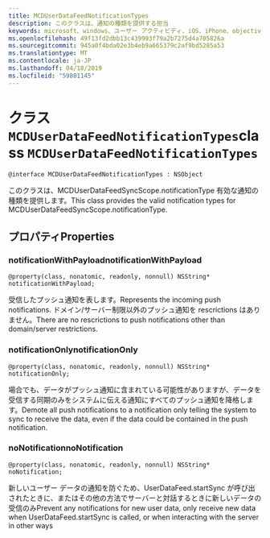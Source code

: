 ```yaml
---
title: MCDUserDataFeedNotificationTypes
description: このクラスは、通知の種類を提供する担当
keywords: microsoft、windows、ユーザー アクティビティ、iOS、iPhone、objectiveC に接続されているデバイス、プロジェクトのローマ
ms.openlocfilehash: 49f13fd2dbb13c439993f79a2b7275d4a705826a
ms.sourcegitcommit: 945a0f4bda02e3b4eb9a665379c2af9bd5285a53
ms.translationtype: MT
ms.contentlocale: ja-JP
ms.lasthandoff: 04/18/2019
ms.locfileid: "59801145"
---
```

# <a name="class-mcduserdatafeednotificationtypes"></a><span data-ttu-id="ba9c8-104">クラス `MCDUserDataFeedNotificationTypes`</span><span class="sxs-lookup"><span data-stu-id="ba9c8-104">class `MCDUserDataFeedNotificationTypes`</span></span>

```
@interface MCDUserDataFeedNotificationTypes : NSObject
```

<span data-ttu-id="ba9c8-105">このクラスは、MCDUserDataFeedSyncScope.notificationType 有効な通知の種類を提供します。</span><span class="sxs-lookup"><span data-stu-id="ba9c8-105">This class provides the valid notification types for MCDUserDataFeedSyncScope.notificationType.</span></span>


## <a name="properties"></a><span data-ttu-id="ba9c8-106">プロパティ</span><span class="sxs-lookup"><span data-stu-id="ba9c8-106">Properties</span></span>

### <a name="notificationwithpayload"></a><span data-ttu-id="ba9c8-107">notificationWithPayload</span><span class="sxs-lookup"><span data-stu-id="ba9c8-107">notificationWithPayload</span></span>
`@property(class, nonatomic, readonly, nonnull) NSString* notificationWithPayload;`

<span data-ttu-id="ba9c8-108">受信したプッシュ通知を表します。</span><span class="sxs-lookup"><span data-stu-id="ba9c8-108">Represents the incoming push notifications.</span></span>  <span data-ttu-id="ba9c8-109">ドメイン/サーバー制限以外のプッシュ通知を rescrictions はありません。</span><span class="sxs-lookup"><span data-stu-id="ba9c8-109">There are no rescrictions to push notifications other than domain/server restrictions.</span></span>

### <a name="notificationonly"></a><span data-ttu-id="ba9c8-110">notificationOnly</span><span class="sxs-lookup"><span data-stu-id="ba9c8-110">notificationOnly</span></span>
`@property(class, nonatomic, readonly, nonnull) NSString* notificationOnly;`

<span data-ttu-id="ba9c8-111">場合でも、データがプッシュ通知に含まれている可能性がありますが、データを受信する同期のみをシステムに伝える通知にすべてのプッシュ通知を降格します。</span><span class="sxs-lookup"><span data-stu-id="ba9c8-111">Demote all push notifications to a notification only telling the system to sync to receive the data, even if the data could be contained in the push notification.</span></span>


### <a name="nonotification"></a><span data-ttu-id="ba9c8-112">noNotification</span><span class="sxs-lookup"><span data-stu-id="ba9c8-112">noNotification</span></span>
`@property(class, nonatomic, readonly, nonnull) NSString* noNotification;`

<span data-ttu-id="ba9c8-113">新しいユーザー データの通知を防ぐため、UserDataFeed.startSync が呼び出されたときに、またはその他の方法でサーバーと対話するときに新しいデータの受信のみ</span><span class="sxs-lookup"><span data-stu-id="ba9c8-113">Prevent any notifications for new user data, only receive new data when UserDataFeed.startSync is called, or when interacting with the server in other ways</span></span>
